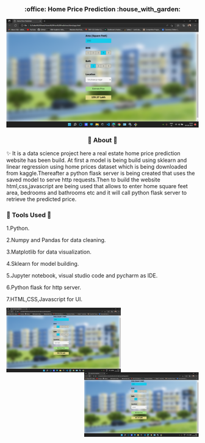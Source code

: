 <h3 align="center">:office: Home Price Prediction :house_with_garden:</h3>
<img src="img/img1.png" align="center" Width="1000">

<h3 align="center">🔭 About 🔭</h3>

:sparkles: It is a data science project here a real estate home price prediction website has been build. At first a model is being build using sklearn and linear regression using home prices dataset which is being downloaded from kaggle.Thereafter a python flask server is being created that uses the saved model to serve http requests.Then to build the website html,css,javascript are being used that allows to enter home square feet area, bedrooms and bathrooms etc and it will call python flask server to retrieve the predicted price.

<h3 align="left">🔭 Tools Used 🔭</h3>

1.Python.

2.Numpy and Pandas for data cleaning.

3.Matplotlib for data visualization.

4.Sklearn for model building.

5.Jupyter notebook, visual studio code and pycharm as IDE.

6.Python flask for http server.

7.HTML,CSS,Javascript for UI.

<img src="img/img2.png" align="left" Width="300">  <img src="img/img3.png" align="right" Width="300">
